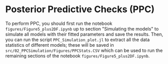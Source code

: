 # Posterior Predictive Checks (PPC)

To perform PPC, you should first run the notebook `figures/Figure5_plus2DF.ipynb` up to section "Simulating the models" to simulate all models with their fitted parameters and save the results. Then, you can run the script `PPC_Simulation_plot.jl` to extract all the data statistics of different models; these will be saved in `src/02_PPCSimulation/Figures/PPCStats.CSV` which can be used to run the remaining sections of the notebook `figures/Figure5_plus2DF.ipynb`.
